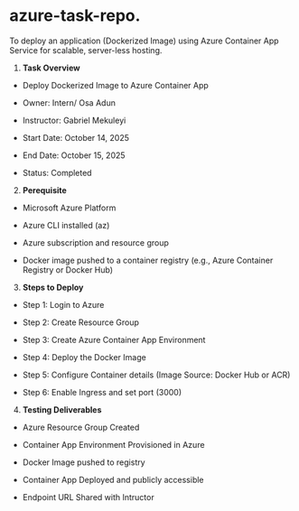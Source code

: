 # azure-task-repo.
To deploy an application (Dockerized Image) using Azure Container App Service for scalable, server-less hosting.

1. **Task Overview**
   
 -  Deploy Dockerized Image to Azure Container App

 -  Owner: Intern/ Osa Adun

 -  Instructor: Gabriel Mekuleyi

- Start Date: October 14, 2025

-  End Date: October 15, 2025

- Status: Completed




2. **Perequisite**

- Microsoft Azure Platform
  
- Azure CLI installed (az)

- Azure subscription and resource group

- Docker image pushed to a container registry (e.g., Azure Container Registry or Docker Hub)



3. **Steps to Deploy**
  - Step 1: Login to Azure
    
  - Step 2: Create Resource Group

  - Step 3: Create Azure Container App Environment

  - Step 4: Deploy the Docker Image

  - Step 5: Configure Container details (Image Source: Docker Hub or ACR)

  - Step 6: Enable Ingress and set port (3000)



  4. **Testing  Deliverables**
  
- Azure Resource Group Created
  
- Container App Environment Provisioned in Azure
  
- Docker Image pushed to registry
  
- Container App Deployed and publicly accessible
  
- Endpoint URL	Shared with Intructor
  




















